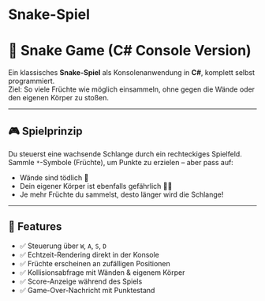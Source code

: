 # Snake-Spiel

# 🐍 Snake Game (C# Console Version)

Ein klassisches **Snake-Spiel** als Konsolenanwendung in **C#**, komplett selbst programmiert.  
Ziel: So viele Früchte wie möglich einsammeln, ohne gegen die Wände oder den eigenen Körper zu stoßen.

---

## 🎮 Spielprinzip

Du steuerst eine wachsende Schlange durch ein rechteckiges Spielfeld.  
Sammle `*`-Symbole (Früchte), um Punkte zu erzielen – aber pass auf:

- Wände sind tödlich 🧱  
- Dein eigener Körper ist ebenfalls gefährlich 🐍💀  
- Je mehr Früchte du sammelst, desto länger wird die Schlange!

---

## 🧩 Features

- ✅ Steuerung über `W`, `A`, `S`, `D`  
- ✅ Echtzeit-Rendering direkt in der Konsole  
- ✅ Früchte erscheinen an zufälligen Positionen  
- ✅ Kollisionsabfrage mit Wänden & eigenem Körper  
- ✅ Score-Anzeige während des Spiels  
- ✅ Game-Over-Nachricht mit Punktestand

